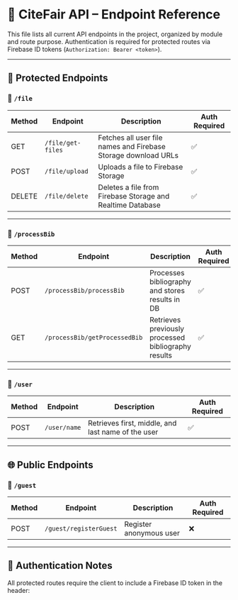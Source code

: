 # 📡 CiteFair API – Endpoint Reference

This file lists all current API endpoints in the project, organized by module and route purpose. Authentication is required for protected routes via Firebase ID tokens (`Authorization: Bearer <token>`).

---

## 🔐 Protected Endpoints

### 📂 `/file`

| Method | Endpoint           | Description                                                  | Auth Required |
|--------|--------------------|--------------------------------------------------------------|---------------|
| GET   | `/file/get-files`  | Fetches all user file names and Firebase Storage download URLs | ✅             |
| POST   | `/file/upload`     | Uploads a file to Firebase Storage                          | ✅             |
| DELETE | `/file/delete`     | Deletes a file from Firebase Storage and Realtime Database  | ✅             |

---

### 📂 `/processBib`

| Method | Endpoint                        | Description                                          | Auth Required |
|--------|----------------------------------|------------------------------------------------------|---------------|
| POST   | `/processBib/processBib`        | Processes bibliography and stores results in DB      | ✅             |
| GET    | `/processBib/getProcessedBib`   | Retrieves previously processed bibliography results  | ✅             |

---

### 📂 `/user`

| Method | Endpoint       | Description                        | Auth Required |
|--------|----------------|------------------------------------|---------------|
| POST   | `/user/name`   | Retrieves first, middle, and last name of the user | ✅             |
---

## 🌐 Public Endpoints

### 📂 `/guest`

| Method | Endpoint                 | Description                 | Auth Required |
|--------|--------------------------|-----------------------------|---------------|
| POST   | `/guest/registerGuest`   | Register anonymous user     | ❌             |

---

## 🔐 Authentication Notes

All protected routes require the client to include a Firebase ID token in the header:

